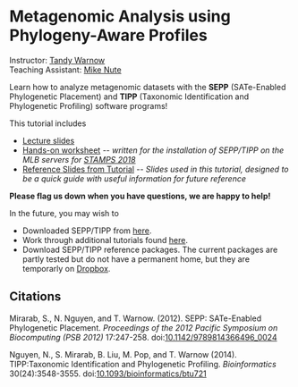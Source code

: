 Metagenomic Analysis using Phylogeny-Aware Profiles
===================================================

Instructor: [Tandy Warnow](http://tandy.cs.illinois.edu)  
Teaching Assistant: [Mike Nute](http://publish.illinois.edu/michaelnute/)   

Learn how to analyze metagenomic datasets with the **SEPP** (SATe-Enabled Phylogenetic Placement) and **TIPP** (Taxonomic Identification and Phylogenetic Profiling) software programs!

This tutorial includes
+ [Lecture slides](http://tandy.cs.illinois.edu/stamps-warnow.pdf)
+ [Hands-on worksheet](tutorial.md) *-- written for the installation of SEPP/TIPP on the MLB servers for [STAMPS 2018](https://github.com/mblstamps/stamps2018/wiki#workshop-instructors-and-lecturers)*
+ [Reference Slides from Tutorial](https://github.com/MGNute/stamps-tutorial/blob/master/sepp_tipp_tutorial_slides.pdf) *-- Slides used in this tutorial, designed to be a quick guide with useful information for future reference*

**Please flag us down when you have questions, we are happy to help!**

In the future, you may wish to
+ Downloaded SEPP/TIPP from [here](https://github.com/smirarab/sepp).
+ Work through additional tutorials found [here](https://github.com/smirarab/sepp/tree/master/tutorial).
+ Download SEPP/TIPP reference packages. The current packages are partly tested but do not have a permanent home, but they are temporarly on [Dropbox](https://www.dropbox.com/s/98r7r9ccf1zgyqt/tipp-2017.zip).

Citations
---------
Mirarab, S., N. Nguyen, and T. Warnow. (2012). SEPP: SATe-Enabled Phylogenetic Placement. *Proceedings of the 2012 Pacific Symposium on Biocomputing (PSB 2012)* 17:247-258. doi:[10.1142/9789814366496_0024](http://www.worldscientific.com/doi/abs/10.1142/9789814366496_0024)

Nguyen, N., S. Mirarab, B. Liu, M. Pop, and T. Warnow (2014). TIPP:Taxonomic Identification and Phylogenetic Profiling. *Bioinformatics* 30(24):3548-3555. doi:[10.1093/bioinformatics/btu721](https://academic.oup.com/bioinformatics/article-lookup/doi/10.1093/bioinformatics/btu721)
